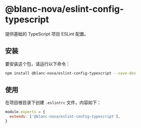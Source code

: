 # @blanc-nova/eslint-config-typescript

提供基础的 TypeScript 项目 ESLint 配置。

## 安装

要安装这个包，请运行以下命令：

```bash
npm install @blanc-nova/eslint-config-typescript --save-dev

```

## 使用

在项目根目录下创建 `.eslintrc` 文件，内容如下：

```js
module.exports = {
  extends: ['@blanc-nova/eslint-config-typescript'],
}
```
